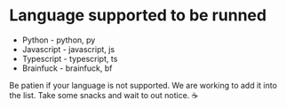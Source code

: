 # Language supported to be runned

* Python - python, py
* Javascript - javascript, js
* Typescript - typescript, ts
* Brainfuck - brainfuck, bf



Be patien if your language is not supported. We are working to add it into the list. Take some snacks and wait to out notice. ☕️